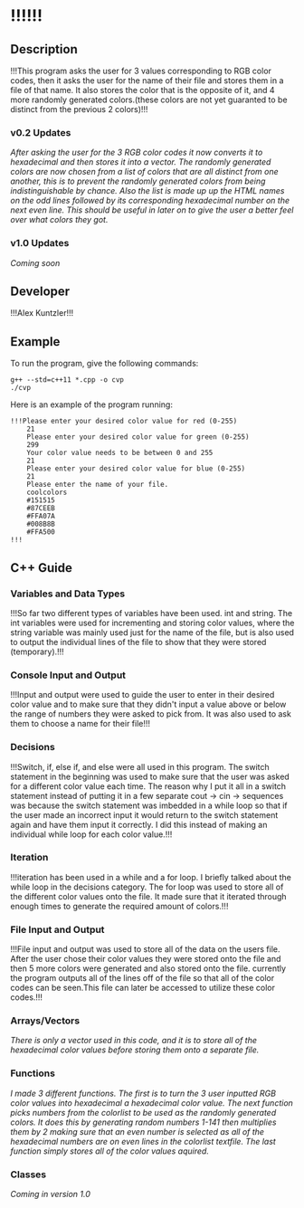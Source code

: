 # !!!!!!

## Description

!!!This program asks the user for 3 values corresponding to RGB color codes, then it asks the user for the name of their file and stores them in a file of that name. It also stores the color that is the opposite of it, and 4 more randomly generated colors.(these colors are not yet guaranted to be distinct from the previous 2 colors)!!!

### v0.2 Updates

*After asking the user for the 3 RGB color codes it now converts it to hexadecimal and then stores it into a vector. The randomly generated colors are now chosen from a list of colors that are all distinct from one another, this is to prevent the randomly generated colors from being indistinguishable by chance. Also the list is made up up the HTML names on the odd lines followed by its corresponding hexadecimal number on the next even line. This should be useful in later on to give the user a better feel over what colors they got.*

### v1.0 Updates

*Coming soon*


## Developer

!!!Alex Kuntzler!!!

## Example

To run the program, give the following commands:

```
g++ --std=c++11 *.cpp -o cvp
./cvp
```

Here is an example of the program running:

```
!!!Please enter your desired color value for red (0-255)
    21
    Please enter your desired color value for green (0-255)
    299
    Your color value needs to be between 0 and 255
    21
    Please enter your desired color value for blue (0-255)
    21
    Please enter the name of your file.
    coolcolors
    #151515
    #87CEEB
    #FFA07A
    #008B8B
    #FFA500
!!!
```

## C++ Guide

### Variables and Data Types

!!!So far two different types of variables have been used. int and string. The int variables were used for incrementing and storing color values, where the string variable was mainly used just for the name of the file, but is also used to output the individual lines of the file to show that they were stored (temporary).!!!

### Console Input and Output

!!!Input and output were used to guide the user to enter in their desired color value and to make sure that they didn't input a value above or below the range of numbers they were asked to pick from. It was also used to ask them to choose a name for their file!!!

### Decisions

!!!Switch, if, else if, and else were all used in this program. The switch statement in the beginning was used to make sure that the user was asked for a different color value each time. The reason why I put it all in a switch statement instead of putting it in a few separate cout -> cin -> sequences was because the switch statement was imbedded in a while loop so that if the user made an incorrect input it would return to the switch statement again and have them input it correctly. I did this instead of making an individual while loop for each color value.!!!

### Iteration

!!!iteration has been used in a while and a for loop. I briefly talked about the while loop in the decisions category. The for loop was used to store all of the different color values onto the file. It made sure that it iterated through enough times to generate the required amount of colors.!!!

### File Input and Output

!!!File input and output was used to store all of the data on the users file. After the user chose their color values they were stored onto the file and then 5 more colors were generated and also stored onto the file. currently the program outputs all of the lines off of the file so that all of the color codes can be seen.This file can later be accessed to utilize these color codes.!!!

### Arrays/Vectors

*There is only a vector used in this code, and it is to store all of the hexadecimal color values before storing them onto a separate file.*

### Functions

*I made 3 different functions. The first is to turn the 3 user inputted RGB color values into hexadecimal a hexadecimal color value. The next function picks numbers from the colorlist to be used as the randomly generated colors. It does this by generating random numbers 1-141 then multiplies them by 2 making sure that an even number is selected as all of the hexadecimal numbers are on even lines in the colorlist textfile. The last function simply stores all of the color values aquired.*

### Classes

*Coming in version 1.0*

